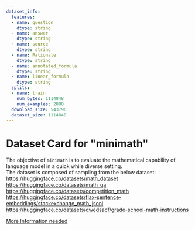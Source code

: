 ```yaml
---
dataset_info:
  features:
  - name: question
    dtype: string
  - name: answer
    dtype: string
  - name: source
    dtype: string
  - name: Rationale
    dtype: string
  - name: annotated_formula
    dtype: string
  - name: linear_formula
    dtype: string
  splits:
  - name: train
    num_bytes: 1114848
    num_examples: 2880
  download_size: 543796
  dataset_size: 1114848
---
```

# Dataset Card for "minimath"
The objective of `minimath` is to evaluate the mathematical capability of language model in a quick while diverse setting.  
The dataset is composed of sampling from the below dataset:  
https://huggingface.co/datasets/math_dataset  
https://huggingface.co/datasets/math_qa  
https://huggingface.co/datasets/competition_math  
https://huggingface.co/datasets/flax-sentence-embeddings/stackexchange_math_jsonl  
https://huggingface.co/datasets/qwedsacf/grade-school-math-instructions  



[More Information needed](https://github.com/huggingface/datasets/blob/main/CONTRIBUTING.md#how-to-contribute-to-the-dataset-cards)